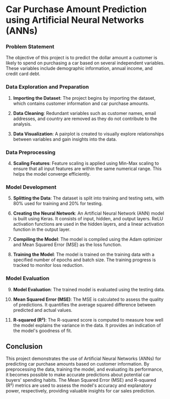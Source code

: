 

# Car Purchase Amount Prediction using Artificial Neural Networks (ANNs)

### Problem Statement

The objective of this project is to predict the dollar amount a customer is likely to spend on purchasing a car based on several independent variables. These variables include demographic information, annual income, and credit card debt.

### Data Exploration and Preparation

1. **Importing the Dataset**: The project begins by importing the dataset, which contains customer information and car purchase amounts.

2. **Data Cleaning**: Redundant variables such as customer names, email addresses, and country are removed as they do not contribute to the analysis.

3. **Data Visualization**: A pairplot is created to visually explore relationships between variables and gain insights into the data.

### Data Preprocessing

4. **Scaling Features**: Feature scaling is applied using Min-Max scaling to ensure that all input features are within the same numerical range. This helps the model converge efficiently.

### Model Development

5. **Splitting the Data**: The dataset is split into training and testing sets, with 80% used for training and 20% for testing.

6. **Creating the Neural Network**: An Artificial Neural Network (ANN) model is built using Keras. It consists of input, hidden, and output layers. ReLU activation functions are used in the hidden layers, and a linear activation function in the output layer.

7. **Compiling the Model**: The model is compiled using the Adam optimizer and Mean Squared Error (MSE) as the loss function.

8. **Training the Model**: The model is trained on the training data with a specified number of epochs and batch size. The training progress is tracked to monitor loss reduction.

### Model Evaluation

9. **Model Evaluation**: The trained model is evaluated using the testing data.

10. **Mean Squared Error (MSE)**: The MSE is calculated to assess the quality of predictions. It quantifies the average squared difference between predicted and actual values.

11. **R-squared (R²)**: The R-squared score is computed to measure how well the model explains the variance in the data. It provides an indication of the model's goodness of fit.

## Conclusion

This project demonstrates the use of Artificial Neural Networks (ANNs) for predicting car purchase amounts based on customer information. By preprocessing the data, training the model, and evaluating its performance, it becomes possible to make accurate predictions about potential car buyers' spending habits. The Mean Squared Error (MSE) and R-squared (R²) metrics are used to assess the model's accuracy and explanatory power, respectively, providing valuable insights for car sales prediction.

